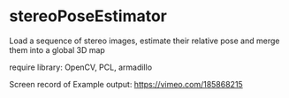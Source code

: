 # stereoPoseEstimator

Load a sequence of stereo images, estimate their relative pose and merge them into a global 3D map

require library: OpenCV, PCL, armadillo

Screen record of Example output: https://vimeo.com/185868215
